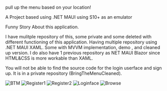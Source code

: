 pull up the menu based on your location!

A Project based using .NET MAUI using S10+ as an emulator


Funny Story About this application.

I have mulitple repository of this, some private and some deleted with different functioning of this application. 
Having multiple repository using .NET MAUI XAML. Some with MVVM implementation, demo , and cleaned up version.
I do also have 1 previous repository as NET MAUI Blazor since
HTML&CSS is more workable than XAML. 

You will not be able to find the source code for the login userface and sign up. It is in a private repository (BringTheMenuCleaned).


![BTM](https://user-images.githubusercontent.com/106621740/210016810-cd667e2f-7e33-495a-8315-8cc3f74b4857.PNG)
![Register1](https://user-images.githubusercontent.com/106621740/210016816-a3540ddd-e078-498c-abad-60fb8c068a2d.PNG)
![Register2](https://user-images.githubusercontent.com/106621740/210016817-a8ad3ba2-cf38-4097-99c9-226fabf82cb7.PNG)
![Loginface](https://user-images.githubusercontent.com/106621740/210016822-631271d1-788e-48b0-8f64-c5dbb4f32987.PNG)
![Browse](https://user-images.githubusercontent.com/106621740/210016824-b59ae41f-4390-497a-9fe5-d79be48bb4e6.PNG)
